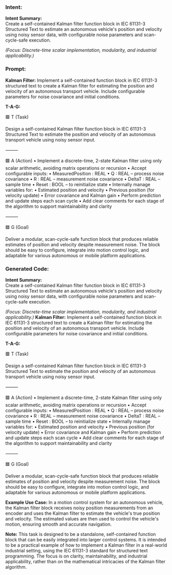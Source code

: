 ### Intent:
**Intent Summary:**  
Create a self-contained Kalman filter function block in IEC 61131-3 Structured Text to estimate an autonomous vehicle's position and velocity using noisy sensor data, with configurable noise parameters and scan-cycle-safe execution.  

*(Focus: Discrete-time scalar implementation, modularity, and industrial applicability.)*

### Prompt:
**Kalman Filter:**
Implement a self-contained function block in IEC 61131-3 structured text to create a Kalman filter for estimating the position and velocity of an autonomous transport vehicle. Include configurable parameters for noise covariance and initial conditions.

**T-A-G:**

🟥 T (Task)

Design a self-contained Kalman filter function block in IEC 61131-3 Structured Text to estimate the position and velocity of an autonomous transport vehicle using noisy sensor input.

⸻

🟩 A (Action)
	•	Implement a discrete-time, 2-state Kalman filter using only scalar arithmetic, avoiding matrix operations or recursion
	•	Accept configurable inputs:
	•	MeasuredPosition : REAL
	•	Q : REAL – process noise covariance
	•	R : REAL – measurement noise covariance
	•	DeltaT : REAL – sample time
	•	Reset : BOOL – to reinitialize state
	•	Internally manage variables for:
	•	Estimated position and velocity
	•	Previous position (for velocity update)
	•	Error covariance and Kalman gain
	•	Perform prediction and update steps each scan cycle
	•	Add clear comments for each stage of the algorithm to support maintainability and clarity

⸻

🟦 G (Goal)

Deliver a modular, scan-cycle-safe function block that produces reliable estimates of position and velocity despite measurement noise. The block should be easy to configure, integrate into motion control logic, and adaptable for various autonomous or mobile platform applications.

### Generated Code:
**Intent Summary:**  
Create a self-contained Kalman filter function block in IEC 61131-3 Structured Text to estimate an autonomous vehicle's position and velocity using noisy sensor data, with configurable noise parameters and scan-cycle-safe execution.  

*(Focus: Discrete-time scalar implementation, modularity, and industrial applicability.)*
**Kalman Filter:**
Implement a self-contained function block in IEC 61131-3 structured text to create a Kalman filter for estimating the position and velocity of an autonomous transport vehicle. Include configurable parameters for noise covariance and initial conditions.

**T-A-G:**

🟥 T (Task)

Design a self-contained Kalman filter function block in IEC 61131-3 Structured Text to estimate the position and velocity of an autonomous transport vehicle using noisy sensor input.

⸻

🟩 A (Action)
	•	Implement a discrete-time, 2-state Kalman filter using only scalar arithmetic, avoiding matrix operations or recursion
	•	Accept configurable inputs:
	•	MeasuredPosition : REAL
	•	Q : REAL – process noise covariance
	•	R : REAL – measurement noise covariance
	•	DeltaT : REAL – sample time
	•	Reset : BOOL – to reinitialize state
	•	Internally manage variables for:
	•	Estimated position and velocity
	•	Previous position (for velocity update)
	•	Error covariance and Kalman gain
	•	Perform prediction and update steps each scan cycle
	•	Add clear comments for each stage of the algorithm to support maintainability and clarity

⸻

🟦 G (Goal)

Deliver a modular, scan-cycle-safe function block that produces reliable estimates of position and velocity despite measurement noise. The block should be easy to configure, integrate into motion control logic, and adaptable for various autonomous or mobile platform applications. 

**Example Use Case:**
In a motion control system for an autonomous vehicle, the Kalman filter block receives noisy position measurements from an encoder and uses the Kalman filter to estimate the vehicle's true position and velocity. The estimated values are then used to control the vehicle's motion, ensuring smooth and accurate navigation.

**Note:**
This task is designed to be a standalone, self-contained function block that can be easily integrated into larger control systems. It is intended to be a practical example of how to implement a Kalman filter in a real-world industrial setting, using the IEC 61131-3 standard for structured text programming. The focus is on clarity, maintainability, and industrial applicability, rather than on the mathematical intricacies of the Kalman filter algorithm.
